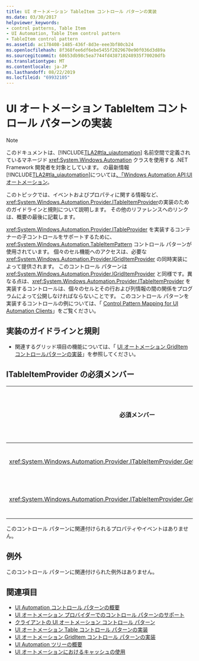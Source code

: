 ```yaml
---
title: UI オートメーション TableItem コントロール パターンの実装
ms.date: 03/30/2017
helpviewer_keywords:
- control patterns, Table Item
- UI Automation, Table Item control pattern
- TableItem control pattern
ms.assetid: ac178408-1485-436f-8d3e-eee3bf80cb24
ms.openlocfilehash: 8f368fee6df6ebe5455f2029670e90f036d3d89a
ms.sourcegitcommit: 68653db98c5ea7744fd438710248935f70020dfb
ms.translationtype: MT
ms.contentlocale: ja-JP
ms.lasthandoff: 08/22/2019
ms.locfileid: "69932105"
---
```

# <a name="implementing-the-ui-automation-tableitem-control-pattern"></a>UI オートメーション TableItem コントロール パターンの実装
> [!NOTE]
> このドキュメントは、[!INCLUDE[TLA2#tla_uiautomation](../../../includes/tla2sharptla-uiautomation-md.md)] 名前空間で定義されているマネージド <xref:System.Windows.Automation> クラスを使用する .NET Framework 開発者を対象としています。 の最新情報[!INCLUDE[TLA2#tla_uiautomation](../../../includes/tla2sharptla-uiautomation-md.md)]については[、「Windows Automation API:UI オートメーション](https://go.microsoft.com/fwlink/?LinkID=156746)。  
  
 このトピックでは、イベントおよびプロパティに関する情報など、 <xref:System.Windows.Automation.Provider.ITableItemProvider>の実装のためのガイドラインと規則について説明します。 その他のリファレンスへのリンクは、概要の最後に記載します。  
  
 <xref:System.Windows.Automation.Provider.ITableProvider> を実装するコンテナーの子コントロールをサポートするために、<xref:System.Windows.Automation.TableItemPattern> コントロール パターンが使用されています。 個々のセル機能へのアクセスは、必要な <xref:System.Windows.Automation.Provider.IGridItemProvider> の同時実装によって提供されます。 このコントロール パターンは <xref:System.Windows.Automation.Provider.IGridItemProvider> と同様です。異なる点は、<xref:System.Windows.Automation.Provider.ITableItemProvider> を実装するコントロールは、個々のセルとその行および列情報の間の関係をプログラムによって公開しなければならないことです。 このコントロール パターンを実装するコントロールの例については、「 [Control Pattern Mapping for UI Automation Clients](../../../docs/framework/ui-automation/control-pattern-mapping-for-ui-automation-clients.md)」をご覧ください。  
  
<a name="Implementation_Guidelines_and_Conventions"></a>   
## <a name="implementation-guidelines-and-conventions"></a>実装のガイドラインと規則  
  
- 関連するグリッド項目の機能については、「 [UI オートメーション GridItem コントロールパターンの実装](../../../docs/framework/ui-automation/implementing-the-ui-automation-griditem-control-pattern.md)」を参照してください。  
  
<a name="Required_Members_for_ITableItemProvider"></a>   
## <a name="required-members-for-itableitemprovider"></a>ITableItemProvider の必須メンバー  
  
|必須メンバー|メンバーの型|メモ|  
|---------------------|-----------------|-----------|  
|<xref:System.Windows.Automation.Provider.ITableItemProvider.GetColumnHeaderItems%2A>|メソッド|なし|  
|<xref:System.Windows.Automation.Provider.ITableItemProvider.GetRowHeaderItems%2A>|メソッド|なし|  
  
 このコントロール パターンに関連付けられるプロパティやイベントはありません。  
  
<a name="Exceptions"></a>   
## <a name="exceptions"></a>例外  
 このコントロール パターンに関連付けられた例外はありません。  
  
## <a name="see-also"></a>関連項目

- [UI Automation コントロール パターンの概要](../../../docs/framework/ui-automation/ui-automation-control-patterns-overview.md)
- [UI オートメーション プロバイダーでのコントロール パターンのサポート](../../../docs/framework/ui-automation/support-control-patterns-in-a-ui-automation-provider.md)
- [クライアントの UI オートメーション コントロール パターン](../../../docs/framework/ui-automation/ui-automation-control-patterns-for-clients.md)
- [UI オートメーション Table コントロール パターンの実装](../../../docs/framework/ui-automation/implementing-the-ui-automation-table-control-pattern.md)
- [UI オートメーション GridItem コントロール パターンの実装](../../../docs/framework/ui-automation/implementing-the-ui-automation-griditem-control-pattern.md)
- [UI Automation ツリーの概要](../../../docs/framework/ui-automation/ui-automation-tree-overview.md)
- [UI オートメーションにおけるキャッシュの使用](../../../docs/framework/ui-automation/use-caching-in-ui-automation.md)
